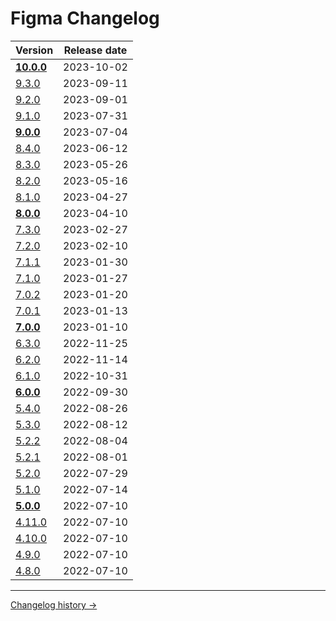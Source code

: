 # Figma Changelog

| Version | Release date |
| ------- | ----------------------- |
| **[10.0.0](changelog-versions/10.0.0.md)** | 2023-10-02|
| [9.3.0](changelog-versions/9.3.0.md) | 2023-09-11|
| [9.2.0](changelog-versions/9.2.0.md) | 2023-09-01|
| [9.1.0](changelog-versions/9.1.0.md) | 2023-07-31|
| **[9.0.0](changelog-versions/9.0.0.md)** | 2023-07-04|
| [8.4.0](changelog-versions/8.4.0.md) | 2023-06-12|
| [8.3.0](changelog-versions/8.3.0.md) | 2023-05-26|
| [8.2.0](changelog-versions/8.2.0.md) | 2023-05-16|
| [8.1.0](changelog-versions/8.1.0.md) | 2023-04-27|
| **[8.0.0](changelog-versions/8.0.0.md)** | 2023-04-10|
| [7.3.0](changelog-versions/7.3.0.md) | 2023-02-27|
| [7.2.0](changelog-versions/7.2.0.md) | 2023-02-10|
| [7.1.1](changelog-versions/7.1.1.md) | 2023-01-30|
| [7.1.0](changelog-versions/7.1.0.md) | 2023-01-27|
| [7.0.2](changelog-versions/7.0.2.md) | 2023-01-20|
| [7.0.1](changelog-versions/7.0.1.md) | 2023-01-13|
| **[7.0.0](changelog-versions/7.0.0.md)** | 2023-01-10|
| [6.3.0](changelog-versions/6.3.0.md) | 2022-11-25|
| [6.2.0](changelog-versions/6.2.0.md) | 2022-11-14|
| [6.1.0](changelog-versions/6.1.0.md) | 2022-10-31|
| **[6.0.0](changelog-versions/6.0.0.md)** | 2022-09-30|
| [5.4.0](changelog-versions/5.4.0.md) | 2022-08-26|
| [5.3.0](changelog-versions/5.3.0.md) | 2022-08-12|
| [5.2.2](changelog-versions/5.2.2.md) | 2022-08-04|
| [5.2.1](changelog-versions/5.2.1.md) | 2022-08-01|
| [5.2.0](changelog-versions/5.2.0.md) | 2022-07-29|
| [5.1.0](changelog-versions/5.1.0.md) | 2022-07-14|
| **[5.0.0](changelog-versions/5.0.0.md)** | 2022-07-10|
| [4.11.0](changelog-versions/4.11.0.md) | 2022-07-10|
| [4.10.0](changelog-versions/4.10.0.md) | 2022-07-10|
| [4.9.0](changelog-versions/4.9.0.md) | 2022-07-10|
| [4.8.0](changelog-versions/4.8.0.md) | 2022-07-10|


---
[Changelog history →](https://paper.dropbox.com/doc/Changelog-Mistica-Design-System--BlDyPv0kWq8W502b64VVIPMsAQ-il1pWXaGur0Nm88P831X2)

